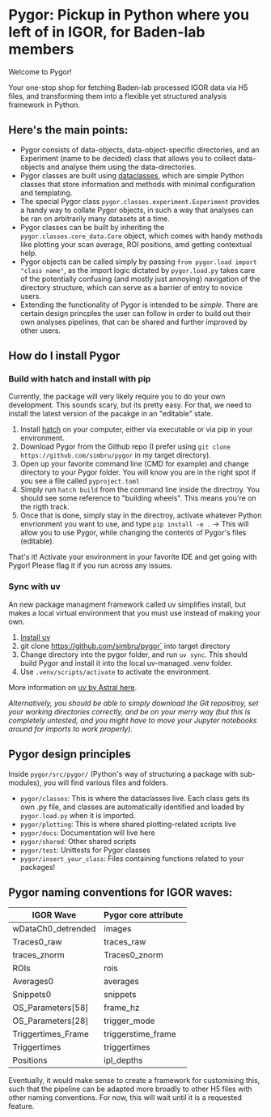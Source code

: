 # Pygor: Pickup in Python where you left of in IGOR, for Baden-lab members

Welcome to Pygor!

Your one-stop shop for fetching Baden-lab processed IGOR data via H5 files, and transforming them into a flexible yet structured analysis framework in Python.

## Here's the main points:

- Pygor consists of data-objects, data-object-specific directories, and an Experiment (name to be decided) class that allows you to collect data-objects and analyse them using the data-directories.
- Pygor classes are built using [dataclasses](https://docs.python.org/3/library/dataclasses.html), which are simple Python classes that store information and methods with minimal configuration and templating.
- The special Pygor class `pygor.classes.experiment.Experiment` provides a handy way to collate Pygor objects, in such a way that analyses can be ran on arbitrarily many datasets at a time.
- Pygor classes can be built by inheriting the `pygor.classes.core_data.Core` object, which comes with handy methods like plotting your scan average, ROI positions, amd getting contextual help.
- Pygor objects can be called simply by passing `from pygor.load import "class name"`, as the import logic dictated by `pygor.load.py` takes care of the potentially confusing (and mostly just annoying) navigation of the directory structure, which can serve as a barrier of entry to novice users.
- Extending the functionality of Pygor is intended to be *simple*. There are certain design princples the user can follow in order to build out their own analyses pipelines, that can be shared and further improved by other users.

## How do I install Pygor

### Build with hatch and install with pip
Currently, the package will very likely require you to do your own development. This sounds scary, but its pretty easy. For that, we need
to install the latest version of the pacakge in an "editable" state.

1. Install [hatch](https://hatch.pypa.io/latest/) on your computer, either via executable or via pip in your environment.
2. Download Pygor from the Github repo (I prefer using `git clone https://github.com/simbru/pygor` in my target directory).
3. Open up your favorite command line (CMD for example) and change directory to your Pygor folder. You will know  you are in the right spot if you see a file called `pyproject.toml`
4. Simply run `hatch build` from the command line inside the directroy. You should see some reference to "building wheels". This means you're on the rigth track.
5. Once that is done, simply stay in the directroy, activate whatever Python envrionment you want to use, and type `pip install -e .` -> This will allow you to use Pygor, while changing the contents of Pygor's files (editable).

That's it! Activate your environment in your favorite IDE and get going with Pygor! Please flag it if you run across any issues. 

### Sync with uv
An new package managment framework called uv simplifies install, but makes 
a local virtual environment that you must use instead of making your own. 
1. [Install uv](https://docs.astral.sh/uv/getting-started/installation/)
2. git clone https://github.com/simbru/pygor` into target directory
3. Change directory into the pygor folder, and run `uv sync`. This should build Pygor and install it into the local uv-managed .venv folder.
4. Use `.venv/scripts/activate` to activate the environment.

More information on [uv by Astral here](https://docs.astral.sh/uv/).

*Alternatively, you should be able to simply download the Git repositroy, set your working directories correctly, and be on your merry way (but this is completely untested, and you might have to move your Jupyter notebooks around for imports to work properly).*

## Pygor design principles

Inside `pygor/src/pygor/` (Python's way of structuring a package with sub-modules), you will find various files and folders.

- `pygor/classes`: This is where the dataclasses live. Each class gets its own .py file, and classes are automatically identified and loaded by `pygor.load.py` when it is imported.
- `pygor/plotting`: This is where shared plotting-related scripts live
- `pygor/docs`: Documentation will live here
- `pygor/shared`: Other shared scripts
- `pygor/test`: Unittests for Pygor classes
- `pygor/insert_your_class`: Files containing functions related to your packages!

## Pygor naming conventions for IGOR waves:

| IGOR Wave          | Pygor core attribute |
| -------------------- | ---------------------- |
| wDataCh0_detrended | images               |
| Traces0_raw          | traces_raw             |
| traces_znorm          | Traces0_znorm             |
| ROIs          | rois             |
| Averages0          | averages             |
| Snippets0          | snippets             |
| OS_Parameters[58]  | frame_hz             |
| OS_Parameters[28]  | trigger_mode             |
| Triggertimes_Frame          | triggerstime_frame             |
| Triggertimes          | triggertimes             |
| Positions          | ipl_depths             |

Eventually, it would make sense to create a framework for customising this, such that the pipeline can be adapted more broadly to other H5 files with other naming conventions. For now, this will wait until it is a requested feature. 
